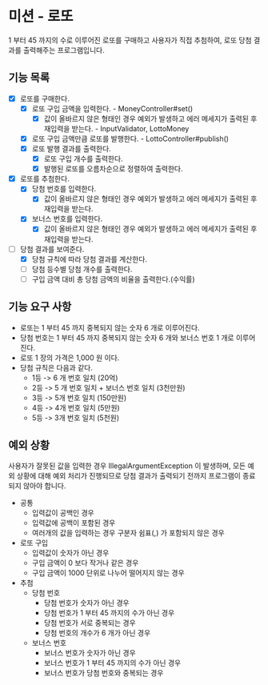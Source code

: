 # 미션 - 로또
1 부터 45 까지의 수로 이루어진 로또를 구매하고 사용자가 직접 추첨하여, 로또 당첨 결과를 출력해주는 프로그램입니다.

## 기능 목록
- [x] 로또를 구매한다.
  - [x] 로또 구입 금액을 입력한다. - MoneyController#set()
    - [x] 값이 올바르지 않은 형태인 경우 예외가 발생하고 에러 메세지가 출력된 후 재입력을 받는다. - InputValidator, LottoMoney
  - [x] 로또 구입 금액만큼 로또를 발행한다. - LottoController#publish()
  - [x] 로또 발행 결과를 출력한다.
    - [x] 로또 구입 개수를 출력한다.
    - [x] 발행된 로또를 오름차순으로 정렬하여 출력한다.
- [x] 로또를 추첨한다.
  - [x] 당첨 번호를 입력한다.
    - [x] 값이 올바르지 않은 형태인 경우 예외가 발생하고 에러 메세지가 출력된 후 재입력을 받는다.
  - [x] 보너스 번호를 입력한다.
    - [x] 값이 올바르지 않은 형태인 경우 예외가 발생하고 에러 메세지가 출력된 후 재입력을 받는다.
- [ ] 당첨 결과를 보여준다.
  - [x] 당첨 규칙에 따라 당첨 결과를 계산한다.
  - [ ] 당첨 등수별 당첨 개수를 출력한다.
  - [ ] 구입 금액 대비 총 당첨 금액의 비율을 출력한다.(수익률)

## 기능 요구 사항
- 로또는 1 부터 45 까지 중복되지 않는 숫자 6 개로 이루어진다.
- 당첨 번호는 1 부터 45 까지 중복되지 않는 숫자 6 개와 보너스 번호 1 개로 이루어진다.
- 로또 1 장의 가격은 1,000 원 이다.
- 당첨 규칙은 다음과 같다.
  - 1등 -> 6 개 번호 일치 (20억)
  - 2등 -> 5 개 번호 일치 + 보너스 번호 일치 (3천만원)
  - 3등 -> 5개 번호 일치 (150만원)
  - 4등 -> 4개 번호 일치 (5만원)
  - 5등 -> 3개 번호 일치 (5천원)

## 예외 상황
사용자가 잘못된 값을 입력한 경우 IllegalArgumentException 이 발생하며, 모든 예외 상황에 대해 예외 처리가 진행되므로
당첨 결과가 출력되기 전까지 프로그램이 종료되지 않아야 합니다.

- 공통
  - 입력값이 공백인 경우
  - 입력값에 공백이 포함된 경우
  - 여러개의 값을 입력하는 경우 구분자 쉼표(,) 가 포함되지 않은 경우
- 로또 구입
  - 입력값이 숫자가 아닌 경우
  - 구입 금액이 0 보다 작거나 같은 경우
  - 구입 금액이 1000 단위로 나누어 떨어지지 않는 경우
- 추첨
  - 당첨 번호
    - 당첨 번호가 숫자가 아닌 경우
    - 당첨 번호가 1 부터 45 까지의 수가 아닌 경우
    - 당첨 번호가 서로 중복되는 경우
    - 당첨 번호의 개수가 6 개가 아닌 경우
  - 보너스 번호
    - 보너스 번호가 숫자가 아닌 경우
    - 보너스 번호가 1 부터 45 까지의 수가 아닌 경우
    - 보너스 번호가 당첨 번호와 중복되는 경우